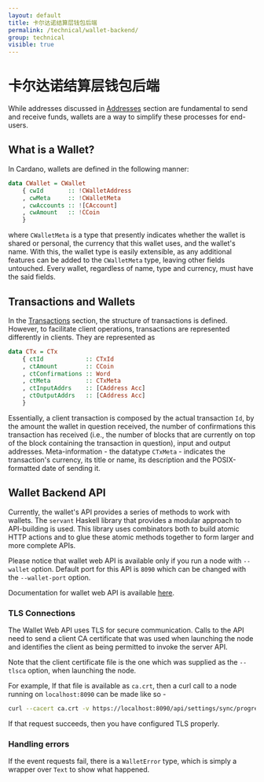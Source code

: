```yaml
---
layout: default
title: 卡尔达诺结算层钱包后端
permalink: /technical/wallet-backend/
group: technical
visible: true
---
```

<!-- Reviewed at ac0126b2753f1f5ca6fbfb555783fbeb1aa141bd -->

# 卡尔达诺结算层钱包后端

While addresses discussed in [Addresses](/cardano/addresses/) section are
fundamental to send and receive funds, wallets are a way to simplify these
processes for end-users.

## What is a Wallet?

In Cardano, wallets are defined in the following manner:

``` haskell
data CWallet = CWallet
    { cwId       :: !CWalletAddress
    , cwMeta     :: !CWalletMeta
    , cwAccounts :: ![CAccount]
    , cwAmount   :: !CCoin
    }
```

where `CWalletMeta` is a type that presently indicates whether the wallet is
shared or personal, the currency that this wallet uses, and the wallet's name.
With this, the wallet type is easily extensible, as any additional features can
be added to the `CWalletMeta` type, leaving other fields untouched. Every
wallet, regardless of name, type and currency, must have the said fields.

## Transactions and Wallets

In the [Transactions](/cardano/transactions/) section, the structure of
transactions is defined. However, to facilitate client operations, transactions
are represented differently in clients. They are represented as

``` haskell
data CTx = CTx
    { ctId            :: CTxId
    , ctAmount        :: CCoin
    , ctConfirmations :: Word
    , ctMeta          :: CTxMeta
    , ctInputAddrs    :: [CAddress Acc]
    , ctOutputAddrs   :: [CAddress Acc]
    }
```

Essentially, a client transaction is composed by the actual transaction `Id`, by
the amount the wallet in question received, the number of confirmations this
transaction has received (i.e., the number of blocks that are currently on top
of the block containing the transaction in question), input and output
addresses. Meta-information - the datatype `CTxMeta` - indicates the
transaction's currency, its title or name, its description and the
POSIX-formatted date of sending it.

## Wallet Backend API

Currently, the wallet's API provides a series of methods to work with wallets.
The `servant` Haskell library that provides a modular approach to API-building
is used. This library uses combinators both to build atomic HTTP actions and to
glue these atomic methods together to form larger and more complete APIs.

Please notice that wallet web API is available only if you run a node with
`--wallet` option. Default port for this API is `8090` which can be changed with
the `--wallet-port` option.

Documentation for wallet web API is available
[here](https://cardanodocs.com/technical/wallet/api/).

### TLS Connections

The Wallet Web API uses TLS for secure communication. Calls to the API need
to send a client CA certificate that was used when launching the node and
identifies the client as being permitted to invoke the server API.

Note that the client certificate file is the one which was supplied as the
`--tlsca` option, when launching the node.

For example, If that file is available as `ca.crt`, then a curl call to a node
running on `localhost:8090` can be made like so -

``` bash
curl --cacert ca.crt -v https://localhost:8090/api/settings/sync/progress
```

If that request succeeds, then you have configured TLS properly.

### Handling errors

If the event requests fail, there is a `WalletError` type, which is simply a
wrapper over `Text` to show what happened.
